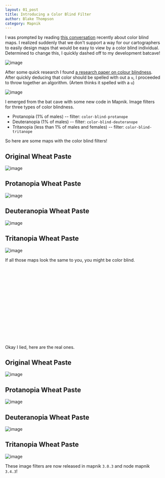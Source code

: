```yaml
---
layout: 01_post
title: Introducing a Color Blind Filter
author: Blake Thompson
category: Mapnik
---
```


I was prompted by reading [this conversation](https://www.reddit.com/r/gis/comments/3fn7ys/does_anyone_have_tips_for_making_maps_for_a/) recently about color blind maps. I realized suddenly that we don't support a way for our cartographers to easily design maps that would be easy to view by a color blind individual. Determined to change this, I quickly dashed off to my development batcave!

![image](https://cloud.githubusercontent.com/assets/1794907/9077377/fb015120-3af2-11e5-96e0-28bd98e350e6.png)

After some quick research I found [a research paper on colour blindness](http://vision.psychol.cam.ac.uk/jdmollon/papers/colourmaps.pdf). After quickly deducing that color should be spelled with out a `u`, I proceeded to throw together an algorithm. (Artem thinks it spelled with a `u`)

![image](https://cloud.githubusercontent.com/assets/1794907/9077401/68673de2-3af3-11e5-88b5-c26c92ca5fcd.png)

I emerged from the bat cave with some new code in Mapnik. Image filters for three types of color blindness.

* Protanopia (1% of males) -- filter: `color-blind-protanope`
* Deuteranopia (1% of males) -- filter: `color-blind-deuteranope`
* Tritanopia (less than 1% of males and females) -- filter: `color-blind-tritanope`

So here are some maps with the color blind filters!

## Original Wheat Paste

![image](https://cloud.githubusercontent.com/assets/1794907/9077535/f186b5e8-3af4-11e5-8fc7-de0dc84961d5.png)

## Protanopia Wheat Paste

![image](https://cloud.githubusercontent.com/assets/1794907/9077535/f186b5e8-3af4-11e5-8fc7-de0dc84961d5.png)

## Deuteranopia Wheat Paste

![image](https://cloud.githubusercontent.com/assets/1794907/9077535/f186b5e8-3af4-11e5-8fc7-de0dc84961d5.png)

## Tritanopia Wheat Paste

![image](https://cloud.githubusercontent.com/assets/1794907/9077535/f186b5e8-3af4-11e5-8fc7-de0dc84961d5.png)

If all those maps look the same to you, you might be color blind.

<br>
<br>
<br>
<br>
<br>
<br>
<br>
<br>
<br>
<br>
<br>
<br>
<br>
<br>

Okay I lied, here are the real ones. 

## Original Wheat Paste

![image](https://cloud.githubusercontent.com/assets/1794907/9077535/f186b5e8-3af4-11e5-8fc7-de0dc84961d5.png)

## Protanopia Wheat Paste

![image](https://cloud.githubusercontent.com/assets/1794907/9089835/d5844212-3b5c-11e5-90ec-879756682b3f.png)

## Deuteranopia Wheat Paste

![image](https://cloud.githubusercontent.com/assets/1794907/9089855/ed32d180-3b5c-11e5-88ce-ceb3a1a18a0f.png)

## Tritanopia Wheat Paste

![image](https://cloud.githubusercontent.com/assets/1794907/9089861/f484cf7e-3b5c-11e5-95e6-e64f4530a747.png)

These image filters are now released in mapnik `3.0.3` and node mapnik `3.4.3`!
